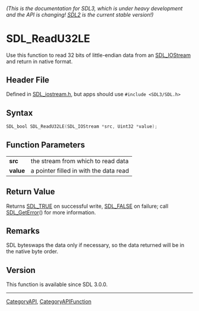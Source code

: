 ###### (This is the documentation for SDL3, which is under heavy development and the API is changing! [SDL2](https://wiki.libsdl.org/SDL2/) is the current stable version!)
# SDL_ReadU32LE

Use this function to read 32 bits of little-endian data from an [SDL_IOStream](SDL_IOStream) and return in native format.

## Header File

Defined in [SDL_iostream.h](https://github.com/libsdl-org/SDL/blob/main/include/SDL3/SDL_iostream.h), but apps should use `#include <SDL3/SDL.h>`

## Syntax

```c
SDL_bool SDL_ReadU32LE(SDL_IOStream *src, Uint32 *value);

```

## Function Parameters

|               |                                        |
| ------------- | -------------------------------------- |
| **src**       | the stream from which to read data     |
| **value**     | a pointer filled in with the data read |

## Return Value

Returns [SDL_TRUE](SDL_TRUE) on successful write, [SDL_FALSE](SDL_FALSE) on
failure; call [SDL_GetError](SDL_GetError)() for more information.

## Remarks

SDL byteswaps the data only if necessary, so the data returned will be in
the native byte order.

## Version

This function is available since SDL 3.0.0.

----
[CategoryAPI](CategoryAPI), [CategoryAPIFunction](CategoryAPIFunction)


